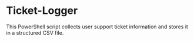 # Ticket-Logger
This PowerShell script collects user support ticket information and stores it in a structured CSV file.
